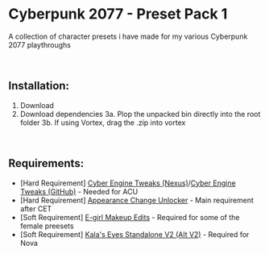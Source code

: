 # Cyberpunk 2077 - Preset Pack 1
A collection of character presets i have made for my various Cyberpunk 2077 playthroughs

<br>

## Installation:
1. Download
2. Download dependencies
3a. Plop the unpacked bin directly into the root folder
3b. If using Vortex, drag the .zip into vortex

<br>

## Requirements:
- \[Hard Requirement\] [Cyber Engine Tweaks (Nexus)](https://www.nexusmods.com/cyberpunk2077/mods/107)/[Cyber Engine Tweaks (GitHub)](https://github.com/maximegmd/CyberEngineTweaks) - Needed for ACU
- \[Hard Requirement\] [Appearance Change Unlocker](https://www.nexusmods.com/cyberpunk2077/mods/3850) - Main requirement after CET
- \[Soft Requirement\] [E-girl Makeup Edits](https://www.nexusmods.com/cyberpunk2077/mods/1149) - Required for some of the female preesets
- \[Soft Requirement\] [Kala's Eyes Standalone V2 (Alt V2)](https://www.nexusmods.com/cyberpunk2077/mods/3281) - Required for Nova